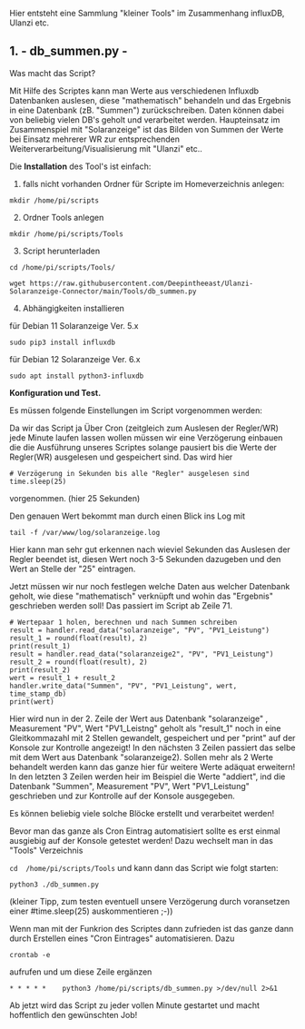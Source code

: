 Hier entsteht eine Sammlung "kleiner Tools" im Zusammenhang influxDB, Ulanzi etc.




## 1. - db_summen.py -

Was macht das Script?

Mit Hilfe des Scriptes kann man Werte aus verschiedenen Influxdb Datenbanken auslesen, diese "mathematisch" behandeln und das Ergebnis in eine Datenbank (zB. "Summen") zurückschreiben. Daten können dabei von beliebig vielen DB's geholt und verarbeitet werden.
Haupteinsatz im Zusammenspiel mit "Solaranzeige" ist das Bilden von Summen der Werte bei Einsatz mehrerer WR zur entsprechenden Weiterverarbeitung/Visualisierung mit "Ulanzi" etc..

Die **Installation** des Tool's ist einfach:

1. falls nicht vorhanden Ordner für Scripte im Homeverzeichnis anlegen:

`mkdir /home/pi/scripts`

2. Ordner Tools anlegen

`mkdir /home/pi/scripts/Tools`

3. Script herunterladen


`cd /home/pi/scripts/Tools/`

`wget https://raw.githubusercontent.com/Deepintheeast/Ulanzi-Solaranzeige-Connector/main/Tools/db_summen.py`


4. Abhängigkeiten installieren

für Debian 11 Solaranzeige Ver. 5.x

`sudo pip3 install influxdb`

für Debian 12 Solaranzeige Ver. 6.x

`sudo apt install python3-influxdb`




**Konfiguration und Test.**

Es müssen folgende Einstellungen im Script vorgenommen werden:

Da wir das Script ja Über Cron (zeitgleich zum Auslesen der Regler/WR) jede Minute laufen lassen wollen müssen wir eine Verzögerung einbauen die die Ausführung unseres Scriptes solange pausiert bis die Werte der Regler(WR) ausgelesen und gespeichert sind. Das wird hier 

```
# Verzögerung in Sekunden bis alle "Regler" ausgelesen sind
time.sleep(25)
```
vorgenommen. (hier 25 Sekunden) 

Den genauen Wert bekommt man durch einen Blick ins Log mit

`tail -f /var/www/log/solaranzeige.log`

Hier kann man sehr gut erkennen nach wieviel Sekunden das Auslesen der Regler beendet ist, diesen Wert noch 3-5 Sekunden dazugeben und den Wert an Stelle der "25" eintragen.

Jetzt müssen wir nur noch festlegen welche Daten aus welcher Datenbank geholt, wie diese "mathematisch" verknüpft und wohin das "Ergebnis" geschrieben werden soll! Das passiert im Script ab Zeile 71.

```
# Wertepaar 1 holen, berechnen und nach Summen schreiben
result = handler.read_data("solaranzeige", "PV", "PV1_Leistung")
result_1 = round(float(result), 2)
print(result_1)
result = handler.read_data("solaranzeige2", "PV", "PV1_Leistung")
result_2 = round(float(result), 2)
print(result_2)
wert = result_1 + result_2
handler.write_data("Summen", "PV", "PV1_Leistung", wert, time_stamp_db)
print(wert)
```
Hier wird nun in der 2. Zeile der Wert aus Datenbank "solaranzeige" , Measurement "PV", Wert "PV1_Leistng" geholt als "result_1" noch in eine Gleitkommazahl mit 2 Stellen gewandelt, gespeichert und per "print" auf der Konsole zur Kontrolle angezeigt! In den nächsten 3 Zeilen passiert das selbe mit dem Wert aus Datenbank "solaranzeige2).
Sollen mehr als 2 Werte behandelt werden kann das ganze hier für weitere Werte adäquat erweitern!
In den letzten 3 Zeilen werden heir im Beispiel die Werte "addiert", ind die Datenbank "Summen", Measurement "PV", Wert "PV1_Leistung" geschrieben und zur Kontrolle auf der Konsole ausgegeben.

Es können beliebig viele solche Blöcke erstellt und verarbeitet werden!


Bevor man das ganze als Cron Eintrag automatisiert sollte es erst einmal ausgiebig auf der Konsole getestet werden!
Dazu wechselt man in das "Tools" Verzeichnis

`cd  /home/pi/scripts/Tools` und kann dann das Script wie folgt starten:

`python3 ./db_summen.py`

(kleiner Tipp, zum testen eventuell unsere Verzögerung durch voransetzen einer #time.sleep(25) auskommentieren ;-))

Wenn man mit der Funkrion des Scriptes dann zufrieden ist das ganze dann durch Erstellen eines "Cron Eintrages" automatisieren. Dazu

`crontab -e`

aufrufen und um diese Zeile ergänzen

`* * * * *    python3 /home/pi/scripts/db_summen.py	>/dev/null 2>&1`

Ab jetzt wird das Script zu jeder vollen Minute gestartet und macht hoffentlich den gewünschten Job!




